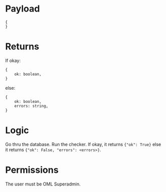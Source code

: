 # Payload
```
{
}
```

# Returns
If okay:
```
{
    ok: boolean,
}
```
else:
```
{
    ok: boolean,
    errors: string,
}
```

# Logic
Go thru the database.
Run the checker.
If okay, it returns `{"ok": True}` else it returns `{"ok": False, "errors": <errors>}`.

# Permissions
The user must be OML Superadmin. 